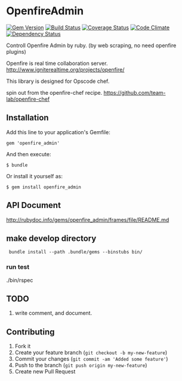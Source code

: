 # OpenfireAdmin

[![Gem Version](https://badge.fury.io/rb/openfire_admin.png)](http://badge.fury.io/rb/openfire_admin)
[![Build Status](https://travis-ci.org/nazoking/openfire_admin.png?branch=master)](https://travis-ci.org/nazoking/openfire_admin)
[![Coverage Status](https://coveralls.io/repos/nazoking/openfire_admin/badge.png)](https://coveralls.io/r/nazoking/openfire_admin)
[![Code Climate](https://codeclimate.com/github/nazoking/openfire_admin.png)](https://codeclimate.com/github/nazoking/openfire_admin)
[![Dependency Status](https://gemnasium.com/nazoking/openfire_admin.png)](https://gemnasium.com/nazoking/openfire_admin)

Controll Openfire Admin by ruby. (by web scraping,
 no need openfire plugins)

Openfire is real time collaboration server.
http://www.igniterealtime.org/projects/openfire/

This library is designed for Opscode chef.

spin out from the openfire-chef recipe.
https://github.com/team-lab/openfire-chef

## Installation

Add this line to your application's Gemfile:

    gem 'openfire_admin'

And then execute:

    $ bundle

Or install it yourself as:

    $ gem install openfire_admin

## API Document

http://rubydoc.info/gems/openfire_admin/frames/file/README.md

## make develop directory

```
 bundle install --path .bundle/gems --binstubs bin/
```

### run test

 ./bin/rspec

## TODO

1. write comment, and document.

## Contributing

1. Fork it
2. Create your feature branch (`git checkout -b my-new-feature`)
3. Commit your changes (`git commit -am 'Added some feature'`)
4. Push to the branch (`git push origin my-new-feature`)
5. Create new Pull Request
